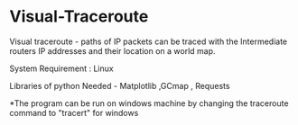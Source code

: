 # Visual-Traceroute

Visual traceroute - paths of IP packets can be traced with the Intermediate routers IP addresses and their location on a world map.

System Requirement : Linux 

Libraries of python Needed - Matplotlib ,GCmap , Requests

*The program can be run on windows machine by changing the traceroute command to "tracert" for windows
